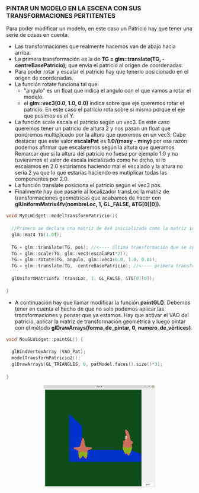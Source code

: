 ### PINTAR UN MODELO EN LA ESCENA CON SUS TRANSFORMACIONES PERTITENTES


Para poder modificar un modelo, en este caso un Patricio hay que tener una serie de cosas en cuenta.
 - Las transformaciones que realmente hacemos van de abajo hacia arriba.
 - La primera transformación es la de **TG = glm::translate(TG, -centreBasePatricio);** que envia el patricio al origen de coordenadas.
 - Para poder rotar y escalar el patricio hay que tenerlo posicionado en el origen de coordenadas.
 - La función rotate funciona tal que:
    - "angulo" es un float que indica el angulo con el que vamos a rotar el modelo.
    - el **glm::vec3(0.0, 1.0, 0.0)** indica sobre que eje queremos rotar el patricio. En este caso el patricio rota sobre si mismo porque el eje que pusimos es el Y.
 - La función scale escala el patricio según un vec3. En este caso queremos tener un patricio de altura 2 y nos pasan un float que pondremos multiplicado por la altura que queremos en un vec3. Cabe destacar que este valor **escalaPat** es
 **1.0/(maxy - miny)** por esa razón podemos afirmar que escalaremos según la altura que queramos. Remarcar que si la altura del patricio no fuese por ejemplo 1.0 y no tuvieramos el valor de escala inicializado como he dicho, si lo escalamos en 2.0 estariamos haciendo mal el escalado y la altura no sería 2 ya que lo que estarias haciendo es mutiplicar todas las componentes por 2.0.
 - La función translate posiciona el patricio según el vec3 pos.
 - Finalmente hay que pasarle al localizador transLoc la matriz de transformaciones geométricas que acabamos de hacer con **glUniformMatrix4fv(nombreLoc, 1, GL_FALSE, &TG[0][0]).**

```c++
void MyGLWidget::modelTransformPatricio(){

  //Primero se declara una matriz de 4x4 inicializada como la matriz identidad para hacer las transformaciones sobre esta.
  glm::mat4 TG(1.0f);
  
  TG = glm::translate(TG, pos); //<---- última transformación que se aplica al modelo.
  TG = glm::scale(TG, glm::vec3(escalaPat*2));
  TG = glm::rotate(TG, angulo, glm::vec3(0.0, 1.0, 0.0));
  TG = glm::translate(TG, -centreBasePatricio); //<---- primera transformación que se aplica al modelo.

  glUniformMatrix4fv (transLoc, 1, GL_FALSE, &TG[0][0]);

}
```

- A continuación hay que llamar modificar la función **paintGL()**:
Debemos tener en cuenta el hecho de que no solo podemos aplicar las transformaciones y pensar que ya estamos.
Hay que activar el VAO del patricio, aplicar la matriz de transformación geométrica y luego pintar con el método **glDrawArrays(forma_de_pintar, 0, numero_de_vértices)**.

```c++
void NouGLWidget::paintGL() {

  glBindVertexArray (VAO_Pat);
  modelTransformPatricio2();
  glDrawArrays(GL_TRIANGLES, 0, patModel.faces().size()*3);

}
```


<p align="center">
	<img src="https://github.com/aalexisp/UPC/blob/master/IDI/images/image0.png" width=60%>
</p>

